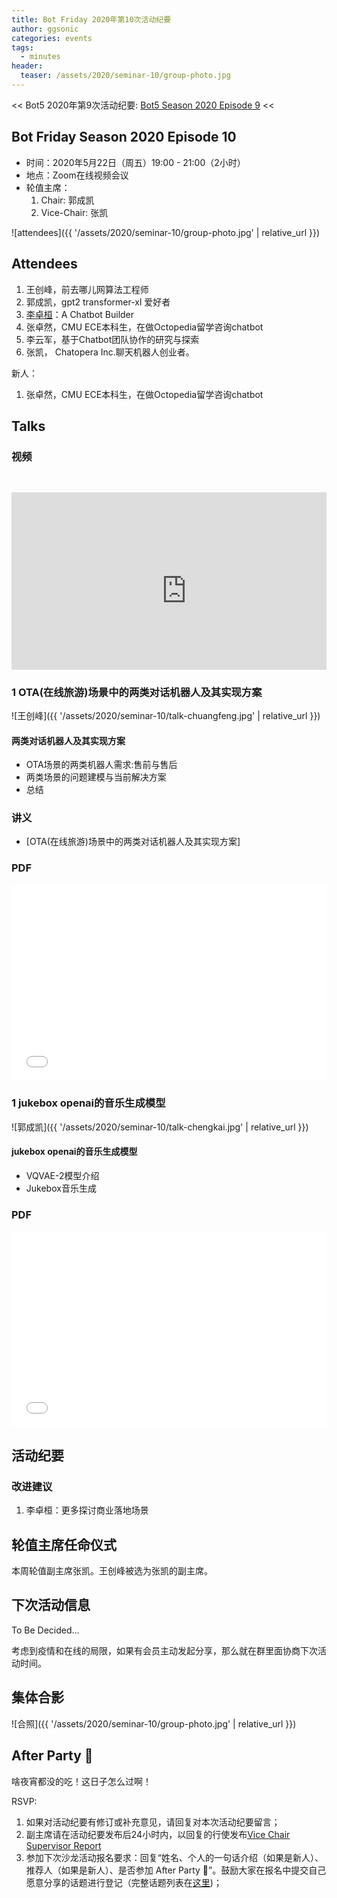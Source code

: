 ```yaml
---
title: Bot Friday 2020年第10次活动纪要
author: ggsonic
categories: events
tags:
  - minutes
header:
  teaser: /assets/2020/seminar-10/group-photo.jpg
---
```


<< Bot5 2020年第9次活动纪要: [Bot5 Season 2020 Episode 9](https://bot5.ml/events/seminar-minutes-2020-09) <<

## Bot Friday Season 2020 Episode 10

- 时间：2020年5月22日（周五）19:00 - 21:00（2小时）
- 地点：Zoom在线视频会议
- 轮值主席：
    1. Chair: 郭成凯
    1. Vice-Chair: 张凯

![attendees]({{ '/assets/2020/seminar-10/group-photo.jpg' | relative_url }})

## Attendees

1. 王创峰，前去哪儿网算法工程师
1. 郭成凯，gpt2 transformer-xl 爱好者
1. [李卓桓](/people/huan/)：A Chatbot Builder
1. 张卓然，CMU ECE本科生，在做Octopedia留学咨询chatbot
1. 李云军，基于Chatbot团队协作的研究与探索
1. 张凯， Chatopera Inc.聊天机器人创业者。

新人：

1. 张卓然，CMU ECE本科生，在做Octopedia留学咨询chatbot

## Talks

### 视频

<div class="video-container" style="
    position: relative;
    padding-bottom:56.25%;
    padding-top:30px;
    height:0;
    overflow:hidden;
">
  <iframe width="560" height="315"
    src="https://www.youtube.com/embed/buurLyAD8Tw"
    frameborder="0"
    allow="accelerometer; autoplay; encrypted-media; gyroscope; picture-in-picture"
    allowfullscreen
  ></iframe>
</div>

### 1 OTA(在线旅游)场景中的两类对话机器人及其实现方案

![王创峰]({{ '/assets/2020/seminar-10/talk-chuangfeng.jpg' | relative_url }})

#### 两类对话机器人及其实现方案

- OTA场景的两类机器人需求:售前与售后
- 两类场景的问题建模与当前解决方案
- 总结

### 讲义

- [OTA(在线旅游)场景中的两类对话机器人及其实现方案]

### PDF

<div class="video-container" style="
    position: relative;
    padding-bottom:56.25%;
    padding-top:30px;
    height:0;
    overflow:hidden;
">
  <iframe
    src='{{ '/assets/js/viewer-js/#/assets/2020/seminar-10/talk-chuangfeng-slides.pdf' | relative_url }}'
    width='560'
    height='315'
    allowfullscreen
    webkitallowfullscreen
    frameborder="0"
    style="
      position: absolute;
      top:0;
      left:0;
      width:100%;
      height:100%;
    "
  ></iframe>
</div>

### 1 jukebox openai的音乐生成模型

![郭成凯]({{ '/assets/2020/seminar-10/talk-chengkai.jpg' | relative_url }})

#### jukebox openai的音乐生成模型

- VQVAE-2模型介绍
- Jukebox音乐生成

### PDF

<div class="video-container" style="
    position: relative;
    padding-bottom:56.25%;
    padding-top:30px;
    height:0;
    overflow:hidden;
">
  <iframe
    src='{{ '/assets/js/viewer-js/#/assets/2020/seminar-10/talk-chengkai-slides.pdf' | relative_url }}'
    width='560'
    height='315'
    allowfullscreen
    webkitallowfullscreen
    frameborder="0"
    style="
      position: absolute;
      top:0;
      left:0;
      width:100%;
      height:100%;
    "
  ></iframe>
</div>

## 活动纪要

### 改进建议

1. 李卓桓：更多探讨商业落地场景

## 轮值主席任命仪式

本周轮值副主席张凯。王创峰被选为张凯的副主席。

## 下次活动信息

To Be Decided...

考虑到疫情和在线的局限，如果有会员主动发起分享，那么就在群里面协商下次活动时间。

## 集体合影

![合照]({{ '/assets/2020/seminar-10/group-photo.jpg' | relative_url }})

## After Party 🍻

啥夜宵都没的吃！这日子怎么过啊！

RSVP:

1. 如果对活动纪要有修订或补充意见，请回复对本次活动纪要留言；
1. 副主席请在活动纪要发布后24小时内，以回复的行使发布[Vice Chair Supervisor Report](/manuals/chair/#vice-chair-supervisor-report)
1. 参加下次沙龙活动报名要求：回复“姓名、个人的一句话介绍（如果是新人）、推荐人（如果是新人）、是否参加 After Party 🍻”。鼓励大家在报名中提交自己愿意分享的话题进行登记（完整话题列表在[这里](https://www.bot5.ml/talks/))；
